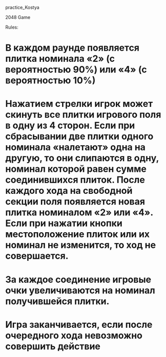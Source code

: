 practice_Kostya

2048 Game

Rules: 

# В каждом раунде появляется плитка номинала «2» (с вероятностью 90%) или «4» (с вероятностью 10%)

# Нажатием стрелки игрок может скинуть все плитки игрового поля в одну из 4 сторон. Если при сбрасывании две плитки одного номинала «налетают» одна на другую, то они слипаются в одну, номинал которой равен сумме соединившихся плиток. После каждого хода на свободной секции поля появляется новая плитка номиналом «2» или «4». Если при нажатии кнопки местоположение плиток или их номинал не изменится, то ход не совершается.

# За каждое соединение игровые очки увеличиваются на номинал получившейся плитки.

# Игра заканчивается, если после очередного хода невозможно совершить действие